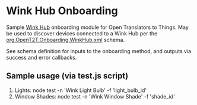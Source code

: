# Wink Hub Onboarding
Sample [Wink Hub](http://www.wink.com/) onboarding module for Open Translators to Things. May be used to discover devices connected to a Wink Hub per the 
[org.OpenT2T.Onboarding.WinkHub.xml](https://github.com/openT2T/onboarding/blob/master/org.OpenT2T.Onboarding.WinkHub/org.OpenT2T.Onboarding.WinkHub.xml) schema.

See schema definition for inputs to the onboarding method, and outputs via success and error callbacks.

## Sample usage (via test.js script)
1. Lights: node test -n 'Wink Light Bulb' -f 'light_bulb_id'
2. Window Shades: node test -n 'Wink Window Shade' -f 'shade_id'

